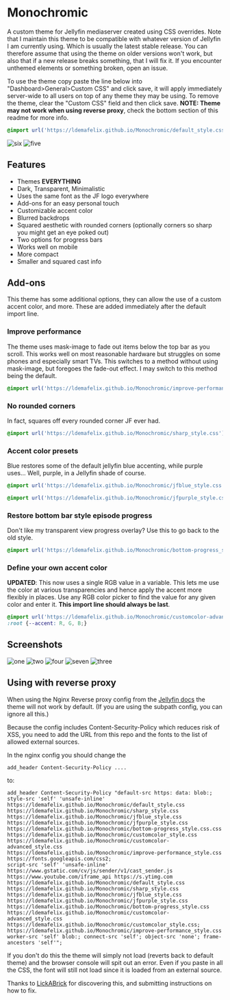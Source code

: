 # Monochromic
A custom theme for Jellyfin mediaserver created using CSS overrides. Note that I maintain this theme to be compatible with whatever version of Jellyfin I am currently using. Which is usually the latest stable release. You can therefore assume that using the theme on older versions won't work, but also that if a new release breaks something, that I will fix it. If you encounter unthemed elements or something broken, open an issue.

To use the theme copy paste the line below into "Dashboard>General>Custom CSS" and click save, it will apply immediately server-wide to all users on top of any theme they may be using. To remove the theme, clear the "Custom CSS" field and then click save. **NOTE: Theme may not work when using reverse proxy**, check the bottom section of this readme for more info.


```css
@import url('https://ldemafelix.github.io/Monochromic/default_style.css');
```

![six](screenshots/6.png)
![five](screenshots/5.png)

## Features
- Themes **EVERYTHING**
- Dark, Transparent, Minimalistic
- Uses the same font as the JF logo everywhere
- Add-ons for an easy personal touch
- Customizable accent color
- Blurred backdrops
- Squared aesthetic with rounded corners (optionally corners so sharp you might get an eye poked out)
- Two options for progress bars
- Works well on mobile
- More compact
- Smaller and squared cast info

## Add-ons

This theme has some additional options, they can allow the use of a custom accent color, and more. These are added immediately after the default import line.

### Improve performance

The theme uses mask-image to fade out items below the top bar as you scroll. This works well on most reasonable hardware but struggles on some phones and especially smart TVs. This switches to a method without using mask-image, but foregoes the fade-out effect. I may switch to this method being the default.

```css
@import url('https://ldemafelix.github.io/Monochromic/improve-performance_style.css');
```

### No rounded corners 

In fact, squares off  every rounded corner JF ever had.

```css
@import url('https://ldemafelix.github.io/Monochromic/sharp_style.css');
```

### Accent color presets 

Blue restores some of the default jellyfin blue accenting, while purple uses... Well, purple, in a Jellyfin shade of course.

```css
@import url('https://ldemafelix.github.io/Monochromic/jfblue_style.css');

@import url('https://ldemafelix.github.io/Monochromic/jfpurple_style.css');
```

### Restore bottom bar style episode progress

Don't like my transparent view progress overlay? Use this to go back to the old style.

```css
@import url('https://ldemafelix.github.io/Monochromic/bottom-progress_style.css');
```

### Define your own accent color

**UPDATED**: This now uses a single RGB value in a variable. This lets me use the color at various transparencies and hence apply the accent more flexibly in places. Use any RGB color picker to find the value for any given color and enter it. **This import line should always be last**.
```css
@import url('https://ldemafelix.github.io/Monochromic/customcolor-advanced_style.css');
:root {--accent: R, G, B;}
```

## Screenshots

![one](screenshots/1.png)
![two](screenshots/2.png)
![four](screenshots/4.png)
![seven](screenshots/7.png)
![three](screenshots/3.png)


## Using with reverse proxy

When using the Nginx Reverse proxy config from the [Jellyfin docs](https://jellyfin.org/docs/general/networking/nginx.html) the theme will not work by default. (If you are using the subpath config, you can ignore all this.)

Because the config includes Content-Security-Policy which reduces risk of XSS, you need to add the URL from this repo and the fonts to the list of allowed external sources.

In the nginx config you should change the
```
add_header Content-Security-Policy ....
```
to:
```
add_header Content-Security-Policy "default-src https: data: blob:; style-src 'self' 'unsafe-inline' 
https://ldemafelix.github.io/Monochromic/default_style.css 
https://ldemafelix.github.io/Monochromic/sharp_style.css 
https://ldemafelix.github.io/Monochromic/jfblue_style.css 
https://ldemafelix.github.io/Monochromic/jfpurple_style.css 
https://ldemafelix.github.io/Monochromic/bottom-progress_style.css.css 
https://ldemafelix.github.io/Monochromic/customcolor_style.css 
https://ldemafelix.github.io/Monochromic/customcolor-advanced_style.css
https://ldemafelix.github.io/Monochromic/improve-performance_style.css
https://fonts.googleapis.com/css2; 
script-src 'self' 'unsafe-inline' 
https://www.gstatic.com/cv/js/sender/v1/cast_sender.js 
https://www.youtube.com/iframe_api https://s.ytimg.com 
https://ldemafelix.github.io/Monochromic/default_style.css 
https://ldemafelix.github.io/Monochromic/sharp_style.css 
https://ldemafelix.github.io/Monochromic/jfblue_style.css 
https://ldemafelix.github.io/Monochromic/jfpurple_style.css 
https://ldemafelix.github.io/Monochromic/bottom-progress_style.css
https://ldemafelix.github.io/Monochromic/customcolor-advanced_style.css 
https://ldemafelix.github.io/Monochromic/customcolor_style.css;
https://ldemafelix.github.io/Monochromic/improve-performance_style.css
worker-src 'self' blob:; connect-src 'self'; object-src 'none'; frame-ancestors 'self'";
```

If you don't do this the theme will simply not load (reverts back to default theme) and the browser console will spit out an error. Even if you paste in all the CSS, the font will still not load since it is loaded from an external source.

Thanks to [LickABrick](https://github.com/LickABrick) for discovering this, and submitting instructions on how to fix.
